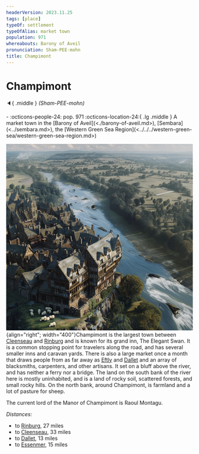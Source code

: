 ```yaml
---
headerVersion: 2023.11.25
tags: [place]
typeOf: settlement
typeOfAlias: market town
population: 971
whereabouts: Barony of Aveil
pronunciation: Sham-PEE-mohn
title: Champimont
---
```

# Champimont
:speaker:{ .middle } *(Sham-PEE-mohn)*  
<div class="grid cards ext-narrow-margin ext-one-column" markdown>
-  
    :octicons-people-24: pop. 971  
    :octicons-location-24:{ .lg .middle } A market town in the [Barony of Aveil](<./barony-of-aveil.md>), [Sembara](<../sembara.md>), the [Western Green Sea Region](<../../../western-green-sea/western-green-sea-region.md>)  
</div>


![Champimont](../../../../assets/champimont.png){align="right"; width="400"}Champimont is the largest town between [Cleenseau](<cleenseau-region/cleenseau/cleenseau.md>) and [Rinburg](<./rinburg.md>) and is known for its grand inn, The Elegant Swan. It is a common stopping point for travelers along the road, and has several smaller inns and caravan yards.  There is also a large market once a month that draws people from as far away as [Eftly](<./eftly.md>) and [Dallet](<./dallet.md>) and an array of blacksmiths, carpenters, and other artisans. It set on a bluff above the river, and has neither a ferry nor a bridge. The land on the south bank of the river here is mostly uninhabited, and is a land of rocky soil, scattered forests, and small rocky hills. On the north bank, around Champimont, is farmland and a lot of pasture for sheep. 

The current lord of the Manor of Champimont is Raoul Montagu.

_Distances:_
* to [Rinburg](<./rinburg.md>), 27 miles
* to [Cleenseau](<cleenseau-region/cleenseau/cleenseau.md>), 33 miles
* to [Dallet](<./dallet.md>), 13 miles
* to [Essenmer](<./essenmer.md>), 15 miles